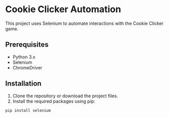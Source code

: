 # Cookie Clicker Automation

This project uses Selenium to automate interactions with the Cookie Clicker game.

## Prerequisites

- Python 3.x
- Selenium
- ChromeDriver

## Installation

1. Clone the repository or download the project files.
2. Install the required packages using pip:

```sh
pip install selenium
